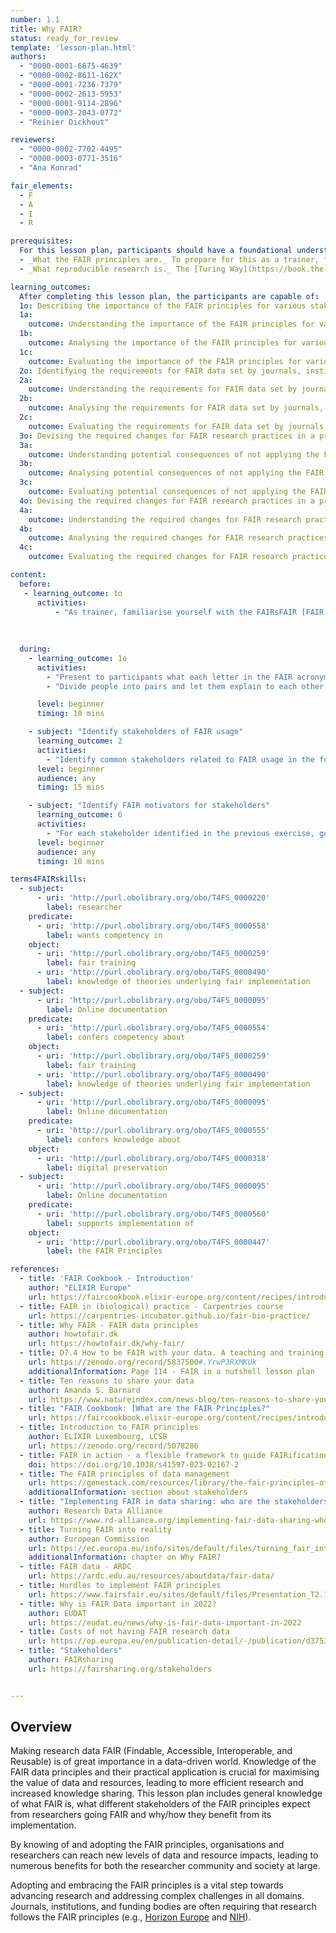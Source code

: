 ```yaml
---
number: 1.1
title: Why FAIR?
status: ready_for_review
template: 'lesson-plan.html'
authors:
  - "0000-0001-6675-4639"
  - "0000-0002-8611-162X"
  - "0000-0001-7236-7379"
  - "0000-0002-2613-5953"
  - "0000-0001-9114-2896"
  - "0000-0003-2043-0772"
  - "Reinier Dickhout"

reviewers:
  - "0000-0002-7702-4495"
  - "0000-0003-0771-3516"
  - "Ana Konrad"

fair_elements:
  - F
  - A
  - I
  - R

prerequisites:
  For this lesson plan, participants should have a foundational understanding of:
  - _What the FAIR principles are._ To prepare for this as a trainer, familiarise yourself with FAIRsFAIR's [FAIR in a nutshell](https://fairsfair.gitbook.io/fair-teaching-handbook/0lessonplans/1lessonplan) lesson plan.
  - _What reproducible research is._ The [Turing Way](https://book.the-turing-way.org/reproducible-research/reproducible-research) offers a guideline for this.

learning_outcomes:
  After completing this lesson plan, the participants are capable of:
  1o: Describing the importance of the FAIR principles for various stakeholders (Beginner)
  1a:
    outcome: Understanding the importance of the FAIR principles for various stakeholders (Beginner)
  1b:
    outcome: Analysing the importance of the FAIR principles for various stakeholders (Intermediate)
  1c:
    outcome: Evaluating the importance of the FAIR principles for various stakeholders (Expert)
  2o: Identifying the requirements for FAIR data set by journals, institutions, and funding bodies (Beginner)
  2a:
    outcome: Understanding the requirements for FAIR data set by journals, institutions, and funding bodies (Beginner)
  2b:
    outcome: Analysing the requirements for FAIR data set by journals, institutions, and funding bodies (Intermediate)
  2c:
    outcome: Evaluating the requirements for FAIR data set by journals, institutions, and funding bodies (Expert)  
  3o: Devising the required changes for FAIR research practices in a project, group or organisation (Intermediate)
  3a:
    outcome: Understanding potential consequences of not applying the FAIR principles (Beginner)
  3b:
    outcome: Analysing potential consequences of not applying the FAIR principles (Intermediate)
  3c:
    outcome: Evaluating potential consequences of not applying the FAIR principles (Expert)
  4o: Devising the required changes for FAIR research practices in a project, group or organisation (Expert)
  4a:
    outcome: Understanding the required changes for FAIR research practices in a project, group or organisation (Beginner) 
  4b:
    outcome: Analysing the required changes for FAIR research practices in a project, group or organisation (Intermediate) 
  4c:
    outcome: Evaluating the required changes for FAIR research practices in a project, group or organisation (Expert) 

content:
  before:
   - learning_outcome: 1o
      activities: 
          - "As trainer, familiarise yourself with the FAIRsFAIR [FAIR in a nutshell](https://fairsfair.gitbook.io/fair-teaching-handbook/0lessonplans/1lessonplan) lesson plan."
  
  
  
  during:
    - learning_outcome: 1o
      activities: 
        - "Present to participants what each letter in the FAIR acronym means and how they relate to each other (10-15 min)"
        - "Divide people into pairs and let them explain to each other how they are already making their data FAIR and what is one thing they can easily do to make their data FAIRer (15 min)"

      level: beginner 
      timing: 10 mins

    - subject: "Identify stakeholders of FAIR usage"
      learning_outcome: 2
      activities: 
        - "Identify common stakeholders related to FAIR usage in the following links, and group them in the following three categories; perform (p), facilitate (f) and benefit (b). [Link 1](https://genestack.com/resources/library/the-fair-principles-of-data-management/), [Link 2](https://www.rd-alliance.org/sites/default/files/RDA-SHARC%20Poster%20template%20Melbourne%20-%202020%20V10032020%20.jpg) "
      level: beginner 
      audience: any
      timing: 15 mins

    - subject: "Identify FAIR motivators for stakeholders"
      learning_outcome: 6
      activities: 
        - "For each stakeholder identified in the previous exercise, go through each letter of FAIR and explore why they should be motivated to implement each principle."
      level: beginner 
      audience: any
      timing: 10 mins

terms4FAIRskills:
  - subject:
      - uri: 'http://purl.obolibrary.org/obo/T4FS_0000220'
        label: researcher
    predicate:
      - uri: 'http://purl.obolibrary.org/obo/T4FS_0000558'
        label: wants competency in
    object:
      - uri: 'http://purl.obolibrary.org/obo/T4FS_0000259'
        label: fair training
      - uri: 'http://purl.obolibrary.org/obo/T4FS_0000490'
        label: knowledge of theories underlying fair implementation
  - subject:
      - uri: 'http://purl.obolibrary.org/obo/T4FS_0000095'
        label: Online documentation
    predicate:
      - uri: 'http://purl.obolibrary.org/obo/T4FS_0000554'
        label: confers competency about
    object:
      - uri: 'http://purl.obolibrary.org/obo/T4FS_0000259'
        label: fair training
      - uri: 'http://purl.obolibrary.org/obo/T4FS_0000490'
        label: knowledge of theories underlying fair implementation
  - subject:
      - uri: 'http://purl.obolibrary.org/obo/T4FS_0000095'
        label: Online documentation
    predicate:
      - uri: 'http://purl.obolibrary.org/obo/T4FS_0000555'
        label: confers knowledge about
    object:
      - uri: 'http://purl.obolibrary.org/obo/T4FS_0000318'
        label: digital preservation
  - subject:
      - uri: 'http://purl.obolibrary.org/obo/T4FS_0000095'
        label: Online documentation
    predicate:
      - uri: 'http://purl.obolibrary.org/obo/T4FS_0000560'
        label: supports implementation of
    object:
      - uri: 'http://purl.obolibrary.org/obo/T4FS_0000447'
        label: the FAIR Principles

references:
  - title: 'FAIR Cookbook - Introduction'
    author: "ELIXIR Europe"
    url: https://faircookbook.elixir-europe.org/content/recipes/introduction/FAIR-cookbook-audience.html
  - title: FAIR in (biological) practice - Carpentries course
    url: https://carpentries-incubator.github.io/fair-bio-practice/
  - title: Why FAIR - FAIR data principles
    author: howtofair.dk
    url: https://howtofair.dk/why-fair/
  - title: D7.4 How to be FAIR with your data. A teaching and training handbook for higher education institutions | Zenodo
    url: https://zenodo.org/record/5837500#.YrwP3RXMKUk
    additionalInformation: Page 114 - FAIR in a nutshell lesson plan
  - title: Ten reasons to share your data
    author: Amanda S. Barnard
    url: https://www.natureindex.com/news-blog/ten-reasons-to-share-your-data
  - title: "FAIR Cookbook: [What are the FAIR Principles?"
    url: https://faircookbook.elixir-europe.org/content/recipes/introduction/brief-FAIR-principles.html
  - title: Introduction to FAIR principles
    author: ELIXIR Luxembourg, LCSB
    url: https://zenodo.org/record/5078286
  - title: FAIR in action - a flexible framework to guide FAIRification
    doi: https://doi.org/10.1038/s41597-023-02167-2 
  - title: The FAIR principles of data management
    url: https://genestack.com/resources/library/the-fair-principles-of-data-management/
    additionalInformation: section about stakeholders
  - title: "Implementing FAIR in data sharing: who are the stakeholders and what are their responsibilities?"
    author: Research Data Alliance
    url: https://www.rd-alliance.org/implementing-fair-data-sharing-who-are-stakeholders-and-what-are-their-responsibilities
  - title: Turning FAIR into reality
    author: European Commission
    url: https://ec.europa.eu/info/sites/default/files/turning_fair_into_reality_0.pdf
    additionalInformation: chapter on Why FAIR?
  - title: FAIR data - ARDC
    url: https://ardc.edu.au/resources/aboutdata/fair-data/
  - title: Hurdles to implement FAIR principles
    url: https://www.fairsfair.eu/sites/default/files/Presentation_T2.1%20Webinar4February2021_Clearing%20some%20of%20the%20highest%20FAIR%20hurdles.pdf
  - title: Why is FAIR Data important in 2022?
    author: EUDAT
    url: https://eudat.eu/news/why-is-fair-data-important-in-2022
  - title: Costs of not having FAIR research data
    url: https://op.europa.eu/en/publication-detail/-/publication/d375368c-1a0a-11e9-8d04-01aa75ed71a1/language-en
  - title: "Stakeholders"
    author: FAIRsharing
    url: https://fairsharing.org/stakeholders


--- 
```

## Overview

Making research data FAIR (Findable, Accessible, Interoperable, and Reusable) is of great importance in a data-driven world. Knowledge of the FAIR data principles and their practical application is crucial for maximising the value of data and resources, leading to more efficient research and increased knowledge sharing. This lesson plan includes general knowledge of what FAIR is, what different  stakeholders of the FAIR principles expect from researchers going FAIR and why/how they benefit from its implementation. 

By knowing of and adopting the FAIR principles, organisations and researchers can reach new levels of data and resource impacts, leading to numerous benefits for both the researcher community and society at large.

Adopting and embracing the FAIR principles is a vital step towards advancing research and addressing complex challenges in all domains. Journals, institutions, and funding bodies are often requiring that research follows the FAIR principles (e.g., [Horizon Europe](https://horizoneuropencpportal.eu/sites/default/files/2022-09/ore-fair-data-guide.pdf) and [NIH](https://sharing.nih.gov/data-management-and-sharing-policy/data-management#:~:text=NIH%20encourages%20data%20management%20and,repurposing%20datasets%20for%20secondary%20research)). 

<!--
## Topic, definition and scope

* What is FAIR? (FAIRsFAIR lesson plan available [“FAIR in a nutshell”](https://fairsfair.gitbook.io/fair-teaching-handbook/0lessonplans/1lessonplan))
* Who are the stakeholders? Answers to FAIR questions are different for the different stakeholders (researchers, organisations,  management, society)
* Generic answers to **why** different stakeholders benefit from implementing the FAIR principles 
* Motivation to implement FAIR: (depends on stakeholder)
    * Why make data Findable?
    * Why make data Accessible?
    * Why make data Interoperable?
    * Why make data Reusable?
* Benefits for different roles/levels (individual researcher vs scientific/discipline knowledge vs societal)
* Incentives such as requirements from journals, institutions, and funding bodies. Exemplary recommendations from major entities include the ones from [Horizon 2020](https://ec.europa.eu/research/participants/data/ref/h2020/grants_manual/hi/oa_pilot/h2020-hi-oa-data-mgt_en.pdf), [UKRI](https://www.ukri.org/manage-your-award/publishing-your-research-findings/making-your-research-data-open/), [EOSC](https://eosc.eu/events/monitoring-eosc-readiness-fair-data-policies/), [NIH](https://sharing.nih.gov/data-management-and-sharing-policy/data-management#:~:text=NIH%20encourages%20data%20management%20and,repurposing%20datasets%20for%20secondary%20research).
-->
<!--
---
## Lesson content

The "Why FAIR?" lesson plan introduces the FAIR principles in a general way by explaining the meaning and intention of each letter of the FAIR acronym one by one, and how they relate to each other.
References: [FAIRsFAIR lesson plan, slide 1-19](https://zenodo.org/record/5078286), [The FAIR principles explained - Maastricht University](https://www.youtube.com/watch?v=5OeCrQE3HhE), [Make your research data F.A.I.R](https://www.youtube.com/watch?v=kIwHJ6DkFdc), Cessda training, NL, [DCC PO FAIR datamanagement](https://www.youtube.com/watch?v=AL8L0fHgdI0))


## Summary of Tasks / Actions

* Introduction to FAIR principles
    * Explanation of each letter (focus on **what** it means) (link to [FAIRsFAIR lesson plan, slide 1-19](https://zenodo.org/record/5078286), [The FAIR principles explained - Maastricht University](https://www.youtube.com/watch?v=5OeCrQE3HhE), [Make your research data F.A.I.R](https://www.youtube.com/watch?v=kIwHJ6DkFdc), Cessda training, NL, [DCC PO FAIR datamanagement](https://www.youtube.com/watch?v=AL8L0fHgdI0)).

* Identify common stakeholders related to FAIR usage in the following links, and group them in the following three categories; perform (p), facilitate (f) and benefit (b). ([link](https://genestack.com/resources/library/the-fair-principles-of-data-management/), ([link](https://www.rd-alliance.org/sites/default/files/RDA-SHARC%20Poster%20template%20Melbourne%20-%202020%20V10032020%20.jpg))

* For each stakeholder identified in the previous exercise, go through each letter of FAIR and explore why they should be motivated to implement each principle. Think about incentives on an individual, scientific, and societal level (show example table below).


Example of stakeholder (PI) incentives

<table>
  <tr>
   <td>
Individual Individual value
   </td>
   <td>
Scientific  Scientific value 
   </td>
   <td>
Societal    Societal value
   </td>
  </tr>
  <tr>
   <td>
<ul>

<li>Study sustainability and capitalisation of research investment. 

<li>Recognition of work and increased impact – increased citations of publications and data.  

<li>Improved quality of results and reproducibility. 

<li>Supports integration of data from multiple sources. 

<li>Requirement to share data from funding bodies. 
</li>
</ul>
   </td>
   <td>
<ul>

<li>Better and more inclusive research – non-discriminatory access to data. 
  
<li>Improved research efficiency and reduced future costs. 

<li>Novel research questions. 

<li>Encourages community collaboration. 

<li>Prepares data for downstream computational work (e.g., machine learning). 
</li>
</ul>
   </td>
   <td>
<ul>

<li>Research progress as a result of FAIR data will improve the lives of patients. 

<li>Money saved from reusing data can be put towards new research for societal good. 

<li>More research transparency and accountability, thereby improving trust. 
 
</li>
</ul>
   </td>
  </tr>
</table>




* Summarise the cost of not having FAIR data - estimated as €10.2bn per year! ([link](https://op.europa.eu/en/publication-detail/-/publication/d375368c-1a0a-11e9-8d04-01aa75ed71a1/language-en))

---

## Materials / Equipment

* Fact sheets with summary (broad audience) - zenodo pub?
* eBook (background information for a broader audience, maybe not citizens, but including management) - published where? zenodo?
* Best practices examples of FAIR data (researchers) interactive sessions
* [FAIRification framework recipe](https://faircookbook.elixir-europe.org/content/recipes/introduction/fairification-process.html) from the FAIR Cookbook

---

## Take home tasks/preparation

* Preparation: read the fact sheet with the summary.
* Take home: 
    * Identify opportunities to apply FAIR principles in your own organisation
    * Identify benefits from applying FAIR principles in your own organisation
    * Template document for each FAIR principle - researcher has to go through each point and write down what they will do in their dataset for F, A, I, R.? Maybe even each of the F1, F2, F3, F4?
    * An understanding of how this framework guides FAIRification might help. https://doi.org/10.1038/s41597-023-02167-2  \
-->
